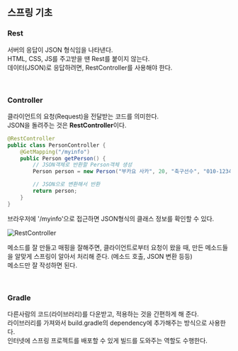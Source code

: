 ## 스프링 기초

### Rest
서버의 응답이 JSON 형식임을 나타낸다.  
HTML, CSS, JS를 주고받을 땐 Rest를 붙이지 않는다.  
데이터(JSON)로 응답하려면, RestController를 사용해야 한다.

<br>

### Controller
클라이언트의 요청(Request)을 전달받는 코드를 의미한다.  
JSON을 돌려주는 것은 **RestController**이다.

``` java
@RestController
public class PersonController {
    @GetMapping("/myinfo")
    public Person getPerson() {
        // JSON객체로 반환할 Person객체 생성
        Person person = new Person("부카요 사카", 20, "축구선수", "010-1234-5678");

        // JSON으로 변환해서 반환
        return person;
    }
}
```

브라우저에 '/myinfo'으로 접근하면 JSON형식의 클래스 정보를 확인할 수 있다.

![RestController](https://user-images.githubusercontent.com/59812251/169764459-8374b1c5-93e9-4066-b609-9310c91dd407.png)

메소드를 잘 만들고 매핑을 잘해주면, 클라이언트로부터 요청이 왔을 때,
만든 메소드들을 알맞게 스프링이 알아서 처리해 준다. (메소드 호출, JSON 변환 등등)  
메소드만 잘 작성하면 된다.

<br>

### Gradle
다른사람의 코드(라이브러리)를 다운받고, 적용하는 것을 간편하게 해 준다.  
라이브러리를 가져와서 build.gradle의 dependency에 추가해주는 방식으로 사용한다.  
인터넷에 스프링 프로젝트를 배포할 수 있게 빌드를 도와주는 역할도 수행한다.